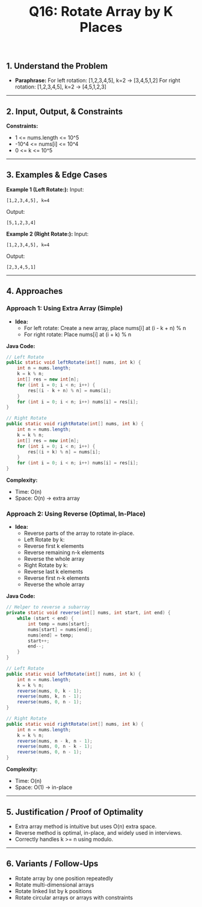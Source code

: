 <!-- #region 16-Rotate Array by K Places -->

<br>
<h1 style="text-align:center; font-size:2.5em; font-weight:bold;">Q16: Rotate Array by K Places</h1>
<br>

## 1. Understand the Problem
- **Paraphrase:** For left rotation: [1,2,3,4,5], k=2 → [3,4,5,1,2]  For right rotation: [1,2,3,4,5], k=2 → [4,5,1,2,3]

---

## 2. Input, Output, & Constraints

**Constraints:**
- 1 <= nums.length <= 10^5
- -10^4 <= nums[i] <= 10^4
- 0 <= k <= 10^5


---

## 3. Examples & Edge Cases

**Example 1 (Left Rotate:):**
Input:
```text
[1,2,3,4,5], k=4
```
Output:
```text
[5,1,2,3,4]
```

**Example 2 (Right Rotate:):**
Input:
```text
[1,2,3,4,5], k=4
```
Output:
```text
[2,3,4,5,1]
```


---

## 4. Approaches

### Approach 1: Using Extra Array (Simple)

- **Idea:**
  - For left rotate: Create a new array, place nums[i] at (i - k + n) % n
  - For right rotate: Place nums[i] at (i + k) % n

**Java Code:**
```java
// Left Rotate
public static void leftRotate(int[] nums, int k) {
    int n = nums.length;
    k = k % n;
    int[] res = new int[n];
    for (int i = 0; i < n; i++) {
        res[(i - k + n) % n] = nums[i];
    }
    for (int i = 0; i < n; i++) nums[i] = res[i];
}

// Right Rotate
public static void rightRotate(int[] nums, int k) {
    int n = nums.length;
    k = k % n;
    int[] res = new int[n];
    for (int i = 0; i < n; i++) {
        res[(i + k) % n] = nums[i];
    }
    for (int i = 0; i < n; i++) nums[i] = res[i];
}
```

**Complexity:**
- Time: O(n)
- Space: O(n) → extra array

### Approach 2: Using Reverse (Optimal, In-Place)

- **Idea:**
  - Reverse parts of the array to rotate in-place.
  - Left Rotate by k:
  - Reverse first k elements
  - Reverse remaining n-k elements
  - Reverse the whole array
  - Right Rotate by k:
  - Reverse last k elements
  - Reverse first n-k elements
  - Reverse the whole array

**Java Code:**
```java
// Helper to reverse a subarray
private static void reverse(int[] nums, int start, int end) {
    while (start < end) {
        int temp = nums[start];
        nums[start] = nums[end];
        nums[end] = temp;
        start++;
        end--;
    }
}

// Left Rotate
public static void leftRotate(int[] nums, int k) {
    int n = nums.length;
    k = k % n;
    reverse(nums, 0, k - 1);
    reverse(nums, k, n - 1);
    reverse(nums, 0, n - 1);
}

// Right Rotate
public static void rightRotate(int[] nums, int k) {
    int n = nums.length;
    k = k % n;
    reverse(nums, n - k, n - 1);
    reverse(nums, 0, n - k - 1);
    reverse(nums, 0, n - 1);
}
```

**Complexity:**
- Time: O(n)
- Space: O(1) → in-place


---

## 5. Justification / Proof of Optimality

- Extra array method is intuitive but uses O(n) extra space.
- Reverse method is optimal, in-place, and widely used in interviews.
- Correctly handles k >= n using modulo.

---

## 6. Variants / Follow-Ups

- Rotate array by one position repeatedly
- Rotate multi-dimensional arrays
- Rotate linked list by k positions
- Rotate circular arrays or arrays with constraints

<!-- #endregion -->

